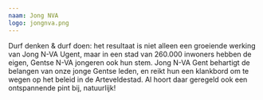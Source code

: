 ```yaml
---
naam: Jong NVA
logo: jongnva.png
---
```

Durf denken & durf doen: het resultaat is niet alleen een groeiende werking van Jong N-VA Ugent, maar in een stad van 260.000 inwoners hebben de eigen, Gentse N-VA jongeren ook hun stem. Jong N-VA Gent behartigt de belangen van onze jonge Gentse leden, en reikt hun een klankbord om te wegen op het beleid in de Arteveldestad. Al hoort daar geregeld ook een ontspannende pint bij, natuurlijk!
